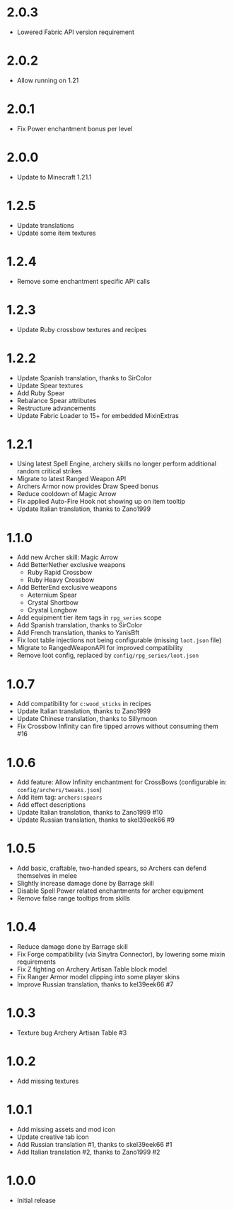 # 2.0.3

- Lowered Fabric API version requirement

# 2.0.2

- Allow running on 1.21

# 2.0.1

- Fix Power enchantment bonus per level

# 2.0.0

- Update to Minecraft 1.21.1

# 1.2.5

- Update translations
- Update some item textures

# 1.2.4

- Remove some enchantment specific API calls

# 1.2.3

- Update Ruby crossbow textures and recipes

# 1.2.2

- Update Spanish translation, thanks to SirColor
- Update Spear textures
- Add Ruby Spear
- Rebalance Spear attributes
- Restructure advancements
- Update Fabric Loader to 15+ for embedded MixinExtras

# 1.2.1

- Using latest Spell Engine, archery skills no longer perform additional random critical strikes
- Migrate to latest Ranged Weapon API
- Archers Armor now provides Draw Speed bonus
- Reduce cooldown of Magic Arrow
- Fix applied Auto-Fire Hook not showing up on item tooltip
- Update Italian translation, thanks to Zano1999

# 1.1.0

- Add new Archer skill: Magic Arrow
- Add BetterNether exclusive weapons
  - Ruby Rapid Crossbow
  - Ruby Heavy Crossbow
- Add BetterEnd exclusive weapons
  - Aeternium Spear
  - Crystal Shortbow
  - Crystal Longbow
- Add equipment tier item tags in `rpg_series` scope
- Add Spanish translation, thanks to SirColor
- Add French translation, thanks to YanisBft
- Fix loot table injections not being configurable (missing `loot.json` file)
- Migrate to RangedWeaponAPI for improved compatibility
- Remove loot config, replaced by `config/rpg_series/loot.json`

# 1.0.7

- Add compatibility for `c:wood_sticks` in recipes
- Update Italian translation, thanks to Zano1999
- Update Chinese translation, thanks to Sillymoon
- Fix Crossbow Infinity can fire tipped arrows without consuming them #16

# 1.0.6

- Add feature: Allow Infinity enchantment for CrossBows (configurable in: `config/archers/tweaks.json`)
- Add item tag: `archers:spears`
- Add effect descriptions
- Update Italian translation, thanks to Zano1999 #10
- Update Russian translation, thanks to skel39eek66 #9

# 1.0.5

- Add basic, craftable, two-handed spears, so Archers can defend themselves in melee
- Slightly increase damage done by Barrage skill
- Disable Spell Power related enchantments for archer equipment
- Remove false range tooltips from skills

# 1.0.4

- Reduce damage done by Barrage skill
- Fix Forge compatibility (via Sinytra Connector), by lowering some mixin requirements
- Fix Z fighting on Archery Artisan Table block model
- Fix Ranger Armor model clipping into some player skins
- Improve Russian translation, thanks to kel39eek66 #7

# 1.0.3

- Texture bug Archery Artisan Table #3

# 1.0.2

- Add missing textures

# 1.0.1

- Add missing assets and mod icon
- Update creative tab icon
- Add Russian translation #1, thanks to skel39eek66 #1
- Add Italian translation #2, thanks to Zano1999 #2

# 1.0.0

- Initial release

#